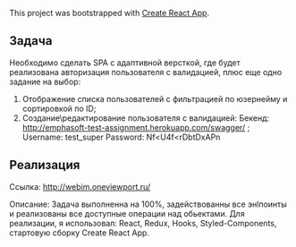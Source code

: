 This project was bootstrapped with [Create React App](https://github.com/facebook/create-react-app).

## Задача

Необходимо сделать SPA с адаптивной версткой, где будет реализована авторизация пользователя с валидацией, плюс еще одно задание на выбор:
1. Отображение списка пользователей с фильтрацией по юзернейму и сортировкой по ID;
2. Создание\редактирование пользователя с валидацией: 
Бекенд: http://emphasoft-test-assignment.herokuapp.com/swagger/ ;
Username: test_super
Password: Nf<U4f<rDbtDxAPn 

## Реализация
Ссылка: http://webim.oneviewport.ru/

Описание: Задача выполненна на 100%, задействованны все энlпоинты и реализованы все доступные операции над обьектами. 
Для реализации, я использовал: React, Redux, Hooks, Styled-Components, стартовую сборку Create React App.
